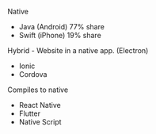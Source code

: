 Native
- Java (Android) 77% share
- Swift (iPhone) 19% share

Hybrid - Website in a native app. (Electron)
- Ionic
- Cordova

Compiles to native
- React Native
- Flutter
- Native Script